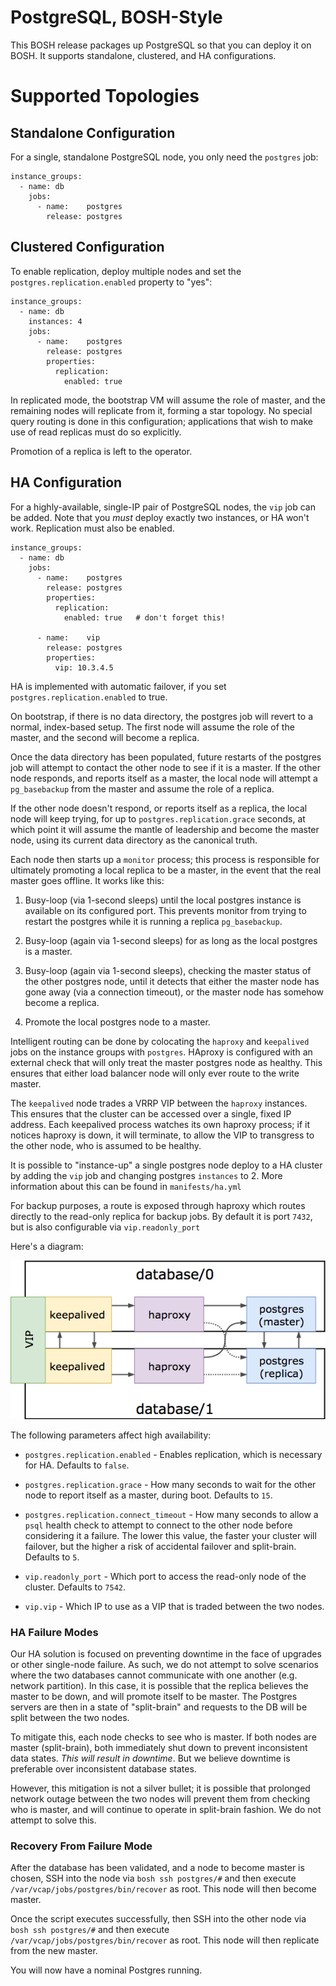 # PostgreSQL, BOSH-Style

This BOSH release packages up PostgreSQL so that you can deploy it
on BOSH.  It supports standalone, clustered, and HA
configurations.

# Supported Topologies

## Standalone Configuration

For a single, standalone PostgreSQL node, you only need the
`postgres` job:

```
instance_groups:
  - name: db
    jobs:
      - name:    postgres
        release: postgres
```

## Clustered Configuration

To enable replication, deploy multiple nodes and set the
`postgres.replication.enabled` property to "yes":

```
instance_groups:
  - name: db
    instances: 4
    jobs:
      - name:    postgres
        release: postgres
        properties:
          replication:
            enabled: true
```

In replicated mode, the bootstrap VM will assume the role of
master, and the remaining nodes will replicate from it, forming a
star topology.  No special query routing is done in this
configuration; applications that wish to make use of read replicas
must do so explicitly.

Promotion of a replica is left to the operator.

## HA Configuration

For a highly-available, single-IP pair of PostgreSQL nodes, the
`vip` job can be added.  Note that you *must* deploy exactly two
instances, or HA won't work.  Replication must also be enabled.

```
instance_groups:
  - name: db
    jobs:
      - name:    postgres
        release: postgres
        properties:
          replication:
            enabled: true   # don't forget this!

      - name:    vip
        release: postgres
        properties:
          vip: 10.3.4.5
```

HA is implemented with automatic failover, if you set
`postgres.replication.enabled` to true.

On bootstrap, if there is no data directory, the postgres job will
revert to a normal, index-based setup.  The first node will assume
the role of the master, and the second will become a replica.

Once the data directory has been populated, future restarts of the
postgres job will attempt to contact the other node to see if it
is a master.  If the other node responds, and reports itself as a
master, the local node will attempt a `pg_basebackup` from the
master and assume the role of a replica.

If the other node doesn't respond, or reports itself as a replica,
the local node will keep trying, for up to
`postgres.replication.grace` seconds, at which point it will
assume the mantle of leadership and become the master node,
using its current data directory as the canonical truth.

Each node then starts up a `monitor` process; this process is
responsible for ultimately promoting a local replica to be a
master, in the event that the real master goes offline.  It works
like this:

  1. Busy-loop (via 1-second sleeps) until the local postgres
     instance is available on its configured port.  This prevents
     monitor from trying to restart the postgres while it is
     running a replica `pg_basebackup`.

  2. Busy-loop (again via 1-second sleeps) for as long as the
     local postgres is a master.

  3. Busy-loop (again via 1-second sleeps), checking the master
     status of the other postgres node, until it detects that
     either the master node has gone away (via a connection
     timeout), or the master node has somehow become a replica.

  4. Promote the local postgres node to a master.

Intelligent routing can be done by colocating the `haproxy` and
`keepalived` jobs on the instance groups with `postgres`.  HAproxy
is configured with an external check that will only treat the
master postgres node as healthy.  This ensures that either load
balancer node will only ever route to the write master.

The `keepalived` node trades a VRRP VIP between the `haproxy`
instances.  This ensures that the cluster can be accessed over a
single, fixed IP address.  Each keepalived process watches its own
haproxy process; if it notices haproxy is down, it will terminate,
to allow the VIP to transgress to the other node, who is assumed
to be healthy.

It is possible to "instance-up" a single postgres node deploy to a
HA cluster by adding the `vip` job and changing postgres `instances`
to 2. More information about this can be found in `manifests/ha.yml`

For backup purposes, a route is exposed through haproxy which
routes directly to the read-only replica for backup jobs. By default
it is port `7432`, but is also configurable via `vip.readonly_port`

Here's a diagram:

![High Availability Diagram](docs/ha.png)

The following parameters affect high availability:

  - `postgres.replication.enabled` - Enables replication, which is
    necessary for HA.  Defaults to `false`.

  - `postgres.replication.grace` - How many seconds to wait for
    the other node to report itself as a master, during boot.
    Defaults to `15`.

  - `postgres.replication.connect_timeout` - How many seconds to
    allow a `psql` health check to attempt to connect to the other
    node before considering it a failure.  The lower this value,
    the faster your cluster will failover, but the higher a risk
    of accidental failover and split-brain.  Defaults to `5`.

  - `vip.readonly_port` - Which port to access the read-only node
    of the cluster. Defaults to `7542`.

  - `vip.vip` - Which IP to use as a VIP that is traded between the
    two nodes.

### HA Failure Modes

Our HA solution is focused on preventing downtime in the face of
upgrades or other single-node failure. As such, we do not attempt to
solve scenarios where the two databases cannot communicate with one
another (e.g. network partition). In this case, it is possible that the
replica believes the master to be down, and will promote itself to be
master. The Postgres servers are then in a state of "split-brain" and
requests to the DB will be split between the two nodes.

To mitigate this, each node checks to see who is master. If both
nodes are master (split-brain), both immediately shut down to prevent
inconsistent data states. *This will result in downtime*. But we
believe downtime is preferable over inconsistent database states.

However, this mitigation is not a silver bullet; it is possible that
prolonged network outage between the two nodes will prevent them from
checking who is master, and will continue to operate in split-brain
fashion. We do not attempt to solve this.

### Recovery From Failure Mode

After the database has been validated, and a node to become master
is chosen, SSH into the node via `bosh ssh postgres/#` and then 
execute  `/var/vcap/jobs/postgres/bin/recover` as root. This node 
will then become master.

Once the script executes successfully, then SSH into the other node
via `bosh ssh postgres/#` and then execute 
`/var/vcap/jobs/postgres/bin/recover` as root. This node will then
replicate from the new master.

You will now have a nominal Postgres running.